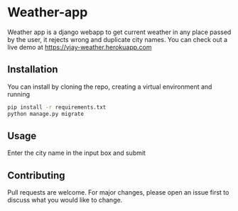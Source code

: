 # Weather-app

Weather app is a django webapp to get current weather in any place passed by the user, it rejects wrong and duplicate city names.
You can check out a live demo at https://vjay-weather.herokuapp.com

## Installation

You can install by cloning the repo, creating a virtual environment and running
```bash
pip install -r requirements.txt
python manage.py migrate
```

## Usage

Enter the city name in the input box and submit

## Contributing
Pull requests are welcome. For major changes, please open an issue first to discuss what you would like to change.
